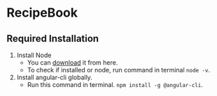 RecipeBook
=================

## Required Installation

1. Install Node
	- You can [download](https://nodejs.org/en/download/) it from here.
	- To check if installed or node, run command in terminal ``node -v``.
2. Install angular-cli globally.
	- Run this command in terminal. ``npm install -g @angular-cli``.